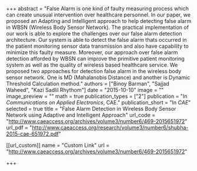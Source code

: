 +++
abstract = "False Alarm is one kind of faulty measuring process which can create unusual intervention over healthcare personnel. In our paper, we proposed an Adapting and Intelligent approach to help detecting false alarm in WBSN (Wireless Body Sensor Network). The practical implementation of our work is able to explore the challenges over our false alarm detection architecture. Our system is able to detect the false alarm thats occurred in the patient monitoring sensor data transmission and also have capability to minimize this faulty measure. Moreover, our approach over false alarm detection afforded by WBSN can improve the primitive patient monitoring system as well as the quality of wireless based healthcare service. We proposed two approaches for detection false alarm in the wireless body sensor network. One is MD (Mahalanobis Distance) and another is Dynamic Threshold Calculation method."
authors = ["Binoy Barman", "Sajjad Waheed", "Kazi Sadlil Rhythom"]
date = "2015-10-10"
image = ""
image_preview = ""
math = true
publication_types = ["2"]
publication = "In *Communications on Applied Electronics*, CAE."
publication_short = "In *CAE*"
selected = true
title = "False Alarm Detection in Wireless Body Sensor Network using Adaptive and Intelligent Approach"
url_code = "http://www.caeaccess.org/archives/volume3/number6/469-2015651972"
url_pdf = "http://www.caeaccess.org/research/volume3/number6/shubha-2015-cae-651972.pdf"

[[url_custom]]
name = "Custom Link"
url = "http://www.caeaccess.org/archives/volume3/number6/469-2015651972"

+++
